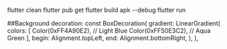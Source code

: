 flutter clean
flutter pub get
flutter build apk --debug
flutter run



##Background
decoration: const BoxDecoration(
  gradient: LinearGradient(
    colors: [
      Color(0xFF4A90E2), // Light Blue
      Color(0xFF50E3C2), // Aqua Green
    ],
    begin: Alignment.topLeft,
    end: Alignment.bottomRight,
  ),
),
